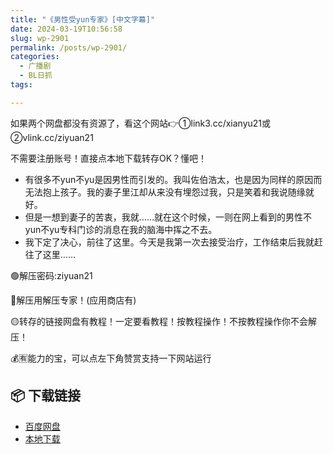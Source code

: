 ```yaml
---
title: "《男性受yun专家》[中文字幕]"
date: 2024-03-19T10:56:58
slug: wp-2901
permalink: /posts/wp-2901/
categories:
  - 广播剧
  - BL日抓
tags:

---
```


如果两个网盘都没有资源了，看这个网站👉①link3.cc/xianyu21或②vlink.cc/ziyuan21

不需要注册账号！直接点本地下载转存OK？懂吧！

*   有很多不yun不yu是因男性而引发的。我叫佐伯浩太，也是因为同样的原因而无法抱上孩子。我的妻子里江却从来没有埋怨过我，只是笑着和我说随缘就好。
*   但是一想到妻子的苦衷，我就……就在这个时候，一则在网上看到的男性不yun不yu专科门诊的消息在我的脑海中挥之不去。
*   我下定了决心，前往了这里。今天是我第一次去接受治疗，工作结束后我就赶往了这里……

🟢解压密码:ziyuan21

🔵解压用解压专家！(应用商店有)

🟡转存的链接网盘有教程！一定要看教程！按教程操作！不按教程操作你不会解压！

💰🈶能力的宝，可以点左下角赞赏支持一下网站运行

## 📦 下载链接
- [百度网盘](https://blziyuan21.com/pay-download/2901?key=903b2039f7&down_id=0)
- [本地下载](https://blziyuan21.com/pay-download/2901?key=903b2039f7&down_id=1)

